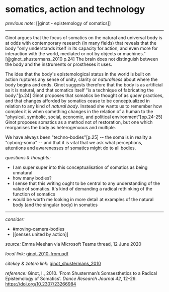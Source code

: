 # somatics, action and technology

_previous note:_  [[ginot - epistemology of somatics]]

---

Ginot argues that the focus of somatics on the natural and universal body is at odds with contemporary research (in many fields) that reveals that the body "only understands itself in its capacity for action, and even more for interaction with the world, mediated or not by objects or machines."[@ginot_shustermans_2010 p.24] The brain does not distinguish between the body and the instruments or prostheses it uses. 

The idea that the body's epistemological status in the world is built on action ruptures any sense of unity, clarity or _naturalness_ about where the body begins and ends. Ginot suggests therefore that the body is as artificial as it is natural, and that somatics itself "is a technique of fabricating the body."[p.24] Ginot proposes that somatics be thought of as _queer_ practices, and that changes afforded by somatics cease to be conceptualized in relation to any kind of _natural body_. Instead she wants us to remember how complex it is when something changes in the relation of a human to the "physical, symbolic, social, economic, and political environment"[pp.24-25] Ginot proposes somatics as a method not of restoration, but one which reorganises the body as heterogenuous and multiple.  

We have always been "techno-bodies"[p.25] -- the soma is in reality a "cyborg-soma" -- and that it is vital that we ask what perceptions, attentions and awarenesses of somatics might do to all bodies. 

_questions & thoughts:_

- I am super super into this conceptualisation of somatics as being unnatural
- how many bodies? 
- I sense that this writing ought to be central to any understanding of the value of somatics. It's kind of demanding a radical rethinking of the function of somatics
- would be worth me looking in more detail at examples of the natural body (and the singular body) in somatics

--- 

_consider:_ 

- #moving-camera-bodies 
- [[senses united by action]]

_source:_ Emma Meehan via Microsoft Teams thread, 12 June 2020

_local link:_ [ginot-2010-from.pdf](hook://file/lbAfkD39E?p=RHJvcGJveC9BY3Rpb24=&n=ginot-2010-from.pdf)

_citekey & zotero link:_ [ginot_shustermans_2010](zotero://select/items/1_C3ITT6AR)

_reference:_ Ginot, I., 2010. 'From Shusterman’s Somaesthetics to a Radical Epistemology of Somatics'. _Dance Research Journal 42_, 12–29. <https://doi.org/10.2307/23266984>
